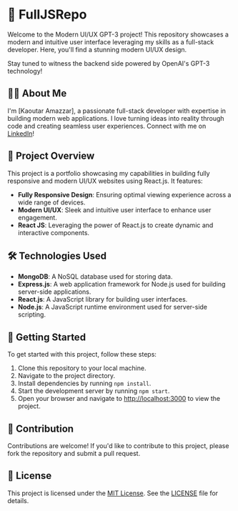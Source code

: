 # 🚀 FullJSRepo

Welcome to the Modern UI/UX GPT-3 project! This repository showcases a modern and intuitive user interface leveraging my skills as a full-stack developer. Here, you'll find a stunning modern UI/UX design.

Stay tuned to witness the backend side powered by OpenAI's GPT-3 technology!

## 👩‍💻 About Me
I'm [Kaoutar Amazzar], a passionate full-stack developer with expertise in building modern web applications. I love turning ideas into reality through code and creating seamless user experiences. Connect with me on [LinkedIn](https://www.linkedin.com/in/amazzar-kaoutar/)!

## 🌟 Project Overview
This project is a portfolio showcasing my capabilities in building fully responsive and modern UI/UX websites using React.js. It features:
- **Fully Responsive Design**: Ensuring optimal viewing experience across a wide range of devices.
- **Modern UI/UX**: Sleek and intuitive user interface to enhance user engagement.
- **React JS**: Leveraging the power of React.js to create dynamic and interactive components.

## 🛠️ Technologies Used
- **MongoDB**: A NoSQL database used for storing data.
- **Express.js**: A web application framework for Node.js used for building server-side applications.
- **React.js**: A JavaScript library for building user interfaces.
- **Node.js**: A JavaScript runtime environment used for server-side scripting.

## 🚀 Getting Started
To get started with this project, follow these steps:
1. Clone this repository to your local machine.
2. Navigate to the project directory.
3. Install dependencies by running `npm install`.
4. Start the development server by running `npm start`.
5. Open your browser and navigate to [http://localhost:3000](http://localhost:3000) to view the project.

## 🤝 Contribution
Contributions are welcome! If you'd like to contribute to this project, please fork the repository and submit a pull request. 

## 📝 License
This project is licensed under the [MIT License](license). See the [LICENSE](license) file for details.
